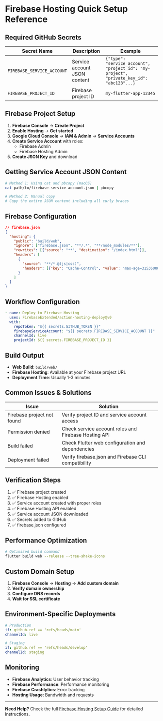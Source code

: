 # Firebase Hosting Quick Setup Reference

## Required GitHub Secrets

| Secret Name                | Description                  | Example                                                                 |
| -------------------------- | ---------------------------- | ----------------------------------------------------------------------- |
| `FIREBASE_SERVICE_ACCOUNT` | Service account JSON content | `{"type": "service_account", "project_id": "my-project", "private_key_id": "abc123"...}` |
| `FIREBASE_PROJECT_ID`      | Firebase project ID          | `my-flutter-app-12345`                                                  |

## Firebase Project Setup

1. **Firebase Console** → **Create Project**
2. **Enable Hosting** → **Get started**
3. **Google Cloud Console** → **IAM & Admin** → **Service Accounts**
4. **Create Service Account** with roles:
   - Firebase Admin
   - Firebase Hosting Admin
5. **Create JSON Key** and download

## Getting Service Account JSON Content

```bash
# Method 1: Using cat and pbcopy (macOS)
cat path/to/firebase-service-account.json | pbcopy

# Method 2: Manual copy
# Copy the entire JSON content including all curly braces
```

## Firebase Configuration

```json
// firebase.json
{
  "hosting": {
    "public": "build/web",
    "ignore": ["firebase.json", "**/.*", "**/node_modules/**"],
    "rewrites": [{"source": "**", "destination": "/index.html"}],
    "headers": [
      {
        "source": "**/*.@(js|css)",
        "headers": [{"key": "Cache-Control", "value": "max-age=31536000"}]
      }
    ]
  }
}
```

## Workflow Configuration

```yaml
- name: Deploy to Firebase Hosting
  uses: FirebaseExtended/action-hosting-deploy@v0
  with:
    repoToken: "${{ secrets.GITHUB_TOKEN }}"
    firebaseServiceAccount: "${{ secrets.FIREBASE_SERVICE_ACCOUNT }}"
    channelId: live
    projectId: ${{ secrets.FIREBASE_PROJECT_ID }}
```

## Build Output

- **Web Build**: `build/web/`
- **Firebase Hosting**: Available at your Firebase project URL
- **Deployment Time**: Usually 1-3 minutes

## Common Issues & Solutions

| Issue                      | Solution                                                      |
| -------------------------- | ------------------------------------------------------------- |
| Firebase project not found| Verify project ID and service account access                 |
| Permission denied          | Check service account roles and Firebase Hosting API         |
| Build failed               | Check Flutter web configuration and dependencies             |
| Deployment failed          | Verify firebase.json and Firebase CLI compatibility          |

## Verification Steps

1. ✅ Firebase project created
2. ✅ Firebase Hosting enabled
3. ✅ Service account created with proper roles
4. ✅ Firebase Hosting API enabled
5. ✅ Service account JSON downloaded
6. ✅ Secrets added to GitHub
7. ✅ firebase.json configured

## Performance Optimization

```bash
# Optimized build command
flutter build web --release --tree-shake-icons
```

## Custom Domain Setup

1. **Firebase Console** → **Hosting** → **Add custom domain**
2. **Verify domain ownership**
3. **Configure DNS records**
4. **Wait for SSL certificate**

## Environment-Specific Deployments

```yaml
# Production
if: github.ref == 'refs/heads/main'
channelId: live

# Staging
if: github.ref == 'refs/heads/develop'
channelId: staging
```

## Monitoring

- **Firebase Analytics**: User behavior tracking
- **Firebase Performance**: Performance monitoring
- **Firebase Crashlytics**: Error tracking
- **Hosting Usage**: Bandwidth and requests

---

**Need Help?** Check the full [Firebase Hosting Setup Guide](./firebase-hosting-setup.md) for detailed instructions.
